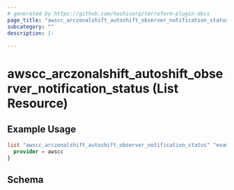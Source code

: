 ```yaml
---
# generated by https://github.com/hashicorp/terraform-plugin-docs
page_title: "awscc_arczonalshift_autoshift_observer_notification_status List Resource - terraform-provider-awscc"
subcategory: ""
description: |-
  
---
```


# awscc_arczonalshift_autoshift_observer_notification_status (List Resource)



## Example Usage

```terraform
list "awscc_arczonalshift_autoshift_observer_notification_status" "example" {
  provider = awscc
}
```

<!-- schema generated by tfplugindocs -->
## Schema
